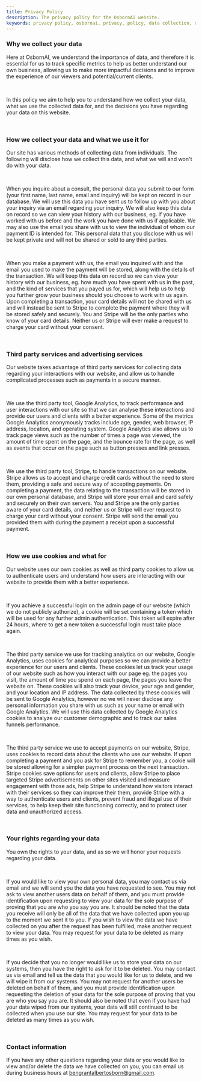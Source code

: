```yaml
---
title: Privacy Policy
description: The privacy policy for the OsbornAI website.
keywords: privacy policy, osbornai, privacy, policy, data collection, data privacy
---
```


### Why we collect your data
Here at OsbornAI, we understand the importance of data, and therefore it is essential for us to track specific metrics to help us better understand our own business, allowing us to make more impactful decisions and to improve the experience of our viewers and potential/current clients.

<br />

In this policy we aim to help you to understand how we collect your data, what we use the collected data for, and the decisions you have regarding your data on this website.

<br />

### How we collect your data and what we use it for
Our site has various methods of collecting data from individuals. The following will disclose how we collect this data, and what we will and won't do with your data.

<br />

When you inquire about a consult, the personal data you submit to our form (your first name, last name, email and inquiry) will be kept on record in our database. We will use this data you have sent us to follow up with you about your inquiry via an email regarding your inquiry. We will also keep this data on record so we can view your history with our business, eg. if you have worked with us before and the work you have done with us if applicable. We may also use the email you share with us to view the individual of whom our payment ID is intended for. This personal data that you disclose with us will be kept private and will not be shared or sold to any third parties.

<br />

When you make a payment with us, the email you inquired with and the email you used to make the payment will be stored, along with the details of the transaction. We will keep this data on record so we can view your history with our business, eg. how much you have spent with us in the past, and the kind of services that you payed us for, which will help us to help you further grow your business should you choose to work with us again. Upon completing a transaction, your card details will not be shared with us and will instead be sent to Stripe to complete the payment where they will be stored safely and securely. You and Stripe will be the only parties who know of your card details. Neither us or Stripe will ever make a request to charge your card without your consent.

<br />

### Third party services and advertising services
Our website takes advantage of third party services for collecting data regarding your interactions with our website, and allow us to handle complicated processes such as payments in a secure manner.

<br />

We use the third party tool, Google Analytics, to track performance and user interactions with our site so that we can analyse these interactions and provide our users and clients with a better experience. Some of the metrics Google Analytics anonymously tracks include age, gender, web browser, IP address, location, and operating system. Google Analytics also allows us to track page views such as the number of times a page was viewed, the amount of time spent on the page, and the bounce rate for the page, as well as events that occur on the page such as button presses and link presses.

<br />

We use the third party tool, Stripe, to handle transactions on our website. Stripe allows us to accept and charge credit cards without the need to store them, providing a safe and secure way of accepting payments. On completing a payment, the data relating to the transaction will be stored in our own personal database, and Stripe will store your email and card safely and securely on their own servers. You and Stripe are the only parties aware of your card details, and neither us or Stripe will ever request to charge your card without your consent. Stripe will send the email you provided them with during the payment a receipt upon a successful payment.

<br />

### How we use cookies and what for
Our website uses our own cookies as well as third party cookies to allow us to authenticate users and understand how users are interacting with our website to provide them with a better experience.

<br />

If you achieve a successful login on the admin page of our website (which we do not publicly authorize), a cookie will be set containing a token which will be used for any further admin authentication. This token will expire after 24 hours, where to get a new token a successful login must take place again.

<br />

The third party service we use for tracking analytics on our website, Google Analytics, uses cookies for analytical purposes so we can provide a better experience for our users and clients. These cookies let us track your usage of our website such as how you interact with our page eg. the pages you visit, the amount of time you spend on each page, the pages you leave the website on. These cookies will also track your device, your age and gender, and your location and IP address. The data collected by these cookies will be sent to Google Analytics, however no we will never disclose any personal information you share with us such as your name or email with Google Analytics. We will use this data collected by Google Analytics cookies to analyze our customer demographic and to track our sales funnels performance.

<br />

The third party service we use to accept payments on our website, Stripe, uses cookies to record data about the clients who use our website. If upon completing a payment and you ask for Stripe to remember you, a cookie will be stored allowing for a simpler payment process on the next transaction. Stripe cookies save options for users and clients, allow Stripe to place targeted Stripe advertisements on other sites visited and measure engagement with those ads, help Stripe to understand how visitors interact with their services so they can improve their them, provide Stripe with a way to authenticate users and clients, prevent fraud and illegal use of their services, to help keep their site functioning correctly, and to protect user data and unauthorized access.

<br />

### Your rights regarding your data
You own the rights to your data, and as so we will honor your requests regarding your data. 

<br />

If you would like to view your own personal data, you may contact us via email and we will send you the data you have requested to see. You may not ask to view another users data on behalf of them, and you must provide identification upon requesting to view your data for the sole purpose of proving that you are who you say you are. It should be noted that the data you receive will only be all of the data that we have collected upon you up to the moment we sent it to you. If you wish to view the data we have collected on you after the request has been fulfilled, make another request to view your data. You may request for your data to be deleted as many times as you wish.

<br />

If you decide that you no longer would like us to store your data on our systems, then you have the right to ask for it to be deleted. You may contact us via email and tell us the data that you would like for us to delete, and we will wipe it from our systems. You may not request for another users be deleted on behalf of them, and you must provide identification upon requesting the deletion of your data for the sole purpose of proving that you are who you say you are. It should also be noted that even if you have had your data wiped from our systems, your data will still continued to be collected when you use our site. You may request for your data to be deleted as many times as you wish.

<br />

### Contact information
If you have any other questions regarding your data or you would like to view and/or delete the data we have collected on you, you can email us during business hours at bengrantalbertosborn@gmail.com.